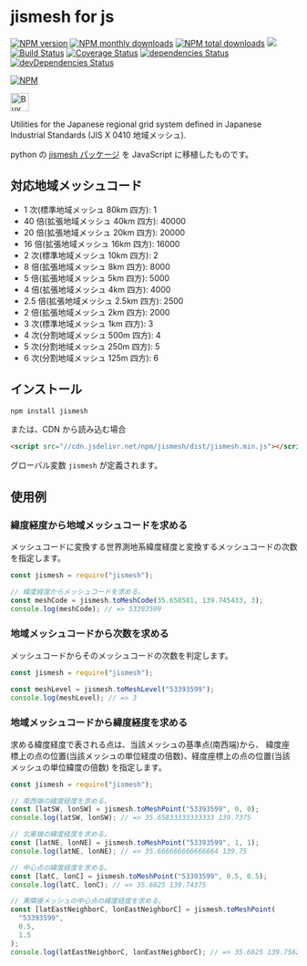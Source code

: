 # jismesh for js

[![NPM version](https://img.shields.io/npm/v/jismesh.svg?style=flat)](https://www.npmjs.com/package/jismesh)
[![NPM monthly downloads](https://img.shields.io/npm/dm/jismesh.svg?style=flat)](https://npmjs.org/package/jismesh)
[![NPM total downloads](https://img.shields.io/npm/dt/jismesh.svg?style=flat)](https://npmjs.org/package/jismesh)
[![](https://data.jsdelivr.com/v1/package/npm/jismesh/badge)](https://www.jsdelivr.com/package/npm/jismesh)
[![Build Status](https://travis-ci.com/leduong/jismesh.svg?branch=master)](https://travis-ci.com/leduong/jismesh)
[![Coverage Status](https://coveralls.io/repos/github/leduong/jismesh/badge.svg?branch=master)](https://coveralls.io/github/leduong/jismesh?branch=master)
[![dependencies Status](https://david-dm.org/leduong/jismesh/status.svg)](https://david-dm.org/leduong/jismesh)
[![devDependencies Status](https://status.david-dm.org/gh/leduong/jismesh.svg?type=dev)](https://david-dm.org/leduong/jismesh?type=dev)

[![NPM](https://nodei.co/npm/jismesh.png?downloads=true&downloadRank=true&stars=true)](https://nodei.co/npm/jismesh/)

<a href="https://www.buymeacoffee.com/leduong" target="_blank"><img src="https://cdn.buymeacoffee.com/buttons/default-orange.png" alt="Buy Me A Coffee" height="32" /></a>

Utilities for the Japanese regional grid system defined in Japanese Industrial Standards (JIS X 0410 地域メッシュ).

python の [jismesh パッケージ](https://pypi.org/project/jismesh/) を JavaScript に移植したものです。

## 対応地域メッシュコード

- 1 次(標準地域メッシュ 80km 四方): 1
- 40 倍(拡張地域メッシュ 40km 四方): 40000
- 20 倍(拡張地域メッシュ 20km 四方): 20000
- 16 倍(拡張地域メッシュ 16km 四方): 16000
- 2 次(標準地域メッシュ 10km 四方): 2
- 8 倍(拡張地域メッシュ 8km 四方): 8000
- 5 倍(拡張地域メッシュ 5km 四方): 5000
- 4 倍(拡張地域メッシュ 4km 四方): 4000
- 2.5 倍(拡張地域メッシュ 2.5km 四方): 2500
- 2 倍(拡張地域メッシュ 2km 四方): 2000
- 3 次(標準地域メッシュ 1km 四方): 3
- 4 次(分割地域メッシュ 500m 四方): 4
- 5 次(分割地域メッシュ 250m 四方): 5
- 6 次(分割地域メッシュ 125m 四方): 6

## インストール

```bash
npm install jismesh
```

または、CDN から読み込む場合

```html
<script src="//cdn.jsdelivr.net/npm/jismesh/dist/jismesh.min.js"></script>
```

グローバル変数 `jismesh` が定義されます。

## 使用例

### 緯度経度から地域メッシュコードを求める

メッシュコードに変換する世界測地系緯度経度と変換するメッシュコードの次数を指定します。

```javascript
const jismesh = require("jismesh");

// 緯度経度からメッシュコードを求める。
const meshCode = jismesh.toMeshCode(35.658581, 139.745433, 3);
console.log(meshCode); // => 53393599
```

### 地域メッシュコードから次数を求める

メッシュコードからそのメッシュコードの次数を判定します。

```javascript
const jismesh = require("jismesh");

const meshLevel = jismesh.toMeshLevel("53393599");
console.log(meshLevel); // => 3
```

### 地域メッシュコードから緯度経度を求める

求める緯度経度で表される点は、当該メッシュの基準点(南西端)から、
緯度座標上の点の位置(当該メッシュの単位経度の倍数)、経度座標上の点の位置(当該メッシュの単位緯度の倍数)
を指定します。

```javascript
const jismesh = require("jismesh");

// 南西端の緯度経度を求める。
const [latSW, lonSW] = jismesh.toMeshPoint("53393599", 0, 0);
console.log(latSW, lonSW); // => 35.65833333333333 139.7375

// 北東端の緯度経度を求める。
const [latNE, lonNE] = jismesh.toMeshPoint("53393599", 1, 1);
console.log(latNE, lonNE); // => 35.666666666666664 139.75

// 中心点の緯度経度を求める。
const [latC, lonC] = jismesh.toMeshPoint("53393599", 0.5, 0.5);
console.log(latC, lonC); // => 35.6625 139.74375

// 東隣接メッシュの中心点の緯度経度を求める。
const [latEastNeighborC, lonEastNeighborC] = jismesh.toMeshPoint(
  "53393599",
  0.5,
  1.5
);
console.log(latEastNeighborC, lonEastNeighborC); // => 35.6625 139.75625000000002
```
